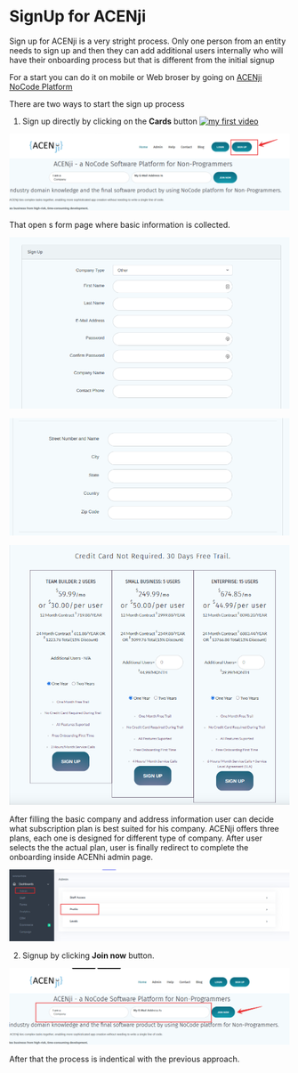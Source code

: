 # SignUp for ACENji

Sign up for ACENji is a very stright process. Only  one person from an entity needs to sign up and then they can add additional users internally who will have their onboarding process but that is different from the initial signup

For a start you can do it on mobile or Web broser by going on  <a href="https://acenji.com" target="_blank">ACENji NoCode Platform </a> 

There are two ways to start the sign up process

1. Sign up directly by clicking on the **Cards** button 
[![my first video](https://user-images.githubusercontent.com/109077380/187472025-47c132ea-fde4-4f47-8d70-8dad73656b1e.png)](https://www.youtube.com/embed/bxSWJEM9zIk)

![image0](../../images/signup/signup1.png)

That open s form page where basic information is collected.

![image3](../../images/signup/signup3.png)

![image4](../../images/signup/signup4.png)

![image5](../../images/signup/signup5.png)
  
After filling the basic company and address information user can decide what subscription plan is best suited for his company.
ACENji offers three plans, each one is designed for different type of company. After user selects the the actual plan, user is finally redirect to complete the onboarding inside ACENhi admin page.

![image6](../../images/signup/signup6.png)
 
2. Signup by clicking **Join now** button. 

![image2](../../images/signup/signup2.png)

After that the process is indentical with the previous approach. 
 

  

  
 

